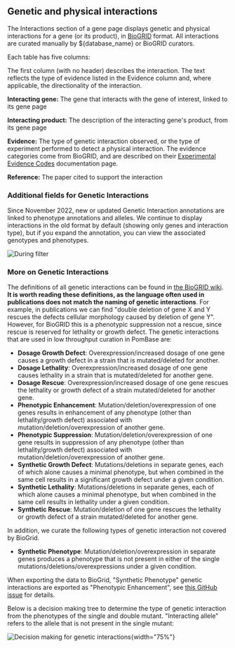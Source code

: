 ## Genetic and physical interactions

The Interactions section of a gene page displays genetic and physical
interactions for a gene (or its product), in
[BioGRID](http://thebiogrid.org/) format. All interactions are curated
manually by ${database_name} or BioGRID curators.

Each table has five columns:

The first column (with no header) describes the interaction. The text
reflects the type of evidence listed in the Evidence column and, where
applicable, the directionality of the interaction.

**Interacting gene:** The gene that interacts with the gene of
interest, linked to its gene page

**Interacting product:** The description of the interacting gene's
product, from its gene page

**Evidence:** The type of genetic interaction observed, or the type of
experiment performed to detect a physical interaction. The evidence
categories come from BioGRID, and are described on their [Experimental
Evidence Codes](http://wiki.thebiogrid.org/doku.php/experimental_systems)
documentation page.

**Reference:** The paper cited to support the interaction

### Additional fields for Genetic Interactions

Since November 2022, new or updated Genetic Interaction annotations are linked to phenotype annotations and alleles. We continue to display interactions in the old format by default (showing only genes and interaction type), but if you expand the annotation, you can view the associated genotypes and phenotypes.

![During filter](assets/newsfeed/gi-update-2.png)

### More on Genetic Interactions

The definitions of all genetic interactions can be found in [the BioGRID wiki](https://wiki.thebiogrid.org/doku.php/experimental_systems#genetic_interactions). **It is worth reading these definitions, as the language often used in publications does not match the naming of genetic interactions**. For example, in publications we can find "double deletion of gene X and Y rescues the defects cellular morphology caused by deletion of gene Y". However, for BioGRID this is a phenotypic suppression not a rescue, since rescue is reserved for lethality or growth defect. The genetic interactions that are used in low throughput curation in PomBase are:

* **Dosage Growth Defect**: Overexpression/increased dosage of one gene causes a growth defect in a strain that is mutated/deleted for another.
* **Dosage Lethality**: Overexpression/increased dosage of one gene causes lethality in a strain that is mutated/deleted for another gene.
* **Dosage Rescue**: Overexpression/increased dosage of one gene rescues the lethality or growth defect of a strain mutated/deleted for another gene.
* **Phenotypic Enhancement**: Mutation/deletion/overexpression of one genes results in enhancement of any phenotype (other than lethality/growth defect) associated with mutation/deletion/overexpression of another gene.
* **Phenotypic Suppression**: Mutation/deletion/overexpression of one gene results in suppression of any phenotype (other than lethality/growth defect) associated with mutation/deletion/overexpression of another gene.
* **Synthetic Growth Defect**:  Mutations/deletions in separate genes, each of which alone causes a minimal phenotype, but when combined in the same cell results in a significant growth defect under a given condition.
* **Synthetic Lethality**: Mutations/deletions in separate genes, each of which alone causes a minimal phenotype, but when combined in the same cell results in lethality under a given condition.
* **Synthetic Rescue**: Mutation/deletion of one gene rescues the lethality or growth defect of a strain mutated/deleted for another gene.

In addition, we curate the following types of genetic interaction not covered by BioGrid.

* **Synthetic Phenotype**: Mutation/deletion/overexpression in separate genes produces a phenotype that is not present in either of the single mutations/deletions/overexpressions under a given condition.

 When exporting the data to BioGrid, "Synthetic Phenotype" genetic interactions are exported as "Phenotypic Enhancement", see [this GitHub issue](https://github.com/pombase/curation/issues/3295) for details.

Below is a decision making tree to determine the type of genetic interaction from the phenotypes of the single and double mutant. "Interacting allele" refers to the allele that is not present in the single mutant:

![Decision making for genetic interactions](assets/gi_constrains_website.svg){width="75%"}

<div style="visibility: hidden;">

Mermaid code for this graph. The svg can be generated in the website https://mermaid-js.github.io/mermaid-live-editor/

You have to go to "Config" and change the theme to "light".

```mermaid
flowchart TD;
    A[Is the double<br>mutant lethal?<br>];
    A -->|Yes| C{{The single allele <br> must be viable}};
    C --> C2[Is the interacting<br>allele overexpressed?];
    C2 -->|Yes| C2.1((Dosage<br>Lethality));
    C2 -->|No| C2.2((Synthetic<br>Lethality));
    A -->|No| D[Is the single<br>mutant lethal?];
    D -->|Yes| E{{The double mutant <br> must be viable.}};
    E --> E2[Is the interacting<br>allele overexpressed?];
    E2 -->|Yes| E2.1((Dosage<br>Rescue));
    E2 -->|No| E2.2((Synthetic<br>Rescue));
    D -->|No| G[Is one of the<br>phenotypes a cell<br> population growth<br>phenotype?];
    G -->|Yes| H{{The other phenotype<br> should be a population <br> growth phenotype too}};
    H -->H2[Is the interacting<br>allele overexpressed?];
    H2 -->|Yes| H2.1[Double mutant is <br>worse than single?];
        H2.1 -->|Yes| H2.1.1((Dosage<br>Growth<br>Defect));
        H2.1 -->|No| H2.1.2((Dosage<br>Rescue));
    H2 -->|No| H2.2[Double mutant is <br>worse than single?];
        H2.2 -->|Yes| H2.2.1((Synthetic<br>Growth<br>Defect));
        H2.2 -->|No| H2.2.2((Synthetic<br>Rescue));
    G -->|No| GG[Do any of the<br> single alleles<br>have the phenotype?]
    GG -->|Yes| I[Double mutant is <br>worse than single?];
    I -->|Yes| J((Phenotypic<br>Enhancement));
    I -->|No| K((Phenotypic<br>Suppression));
    GG -->|No| L((Synthetic<br>Phenotype))
```
</div>
